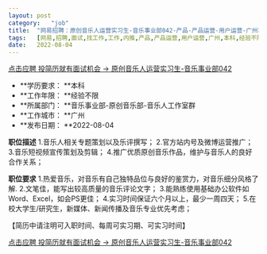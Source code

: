 ```yaml
---
layout:	post
category:	"job"
title:	"网易招聘：原创音乐人运营实习生-音乐事业部042-产品-产品运营-用户运营-广州本科经验不限"
tags:	[网易,招聘,面试,找工作,工作,内推,产品,产品运营,用户运营,广州,本科,经验不限]
date:	2022-08-04
---
```


[点击应聘 投简历就有面试机会 -> 原创音乐人运营实习生-音乐事业部042](http://mobile.bole.netease.com/bole/boleDetail?id=15541&employeeId=346f03c3cda5f04c&key=all)



- **学历要求： **本科
- **工作年限： **经验不限
- **所属部门： **音乐事业部-原创音乐部-音乐人工作室群
- **工作城市： **广州
- **发布日期： **2022-08-04



**职位描述**
1.音乐人相关专题策划以及乐评撰写；
2.官方站内号及微博运营推广；
3.音乐短视频宣传策划及剪辑；
4.推广优质原创音乐作品，维护与音乐人的良好合作关系；



**职位要求**
1.热爱音乐，对音乐有自己独特品位与良好的鉴赏力，对音乐细分风格了解.
2.文笔佳，能写出较高质量的音乐评论文字；
3.能熟练使用基础办公软件如Word、Excel，如会PS更佳；
4.实习时间保证六个月以上，最少一周四天；
5.在校大学生/研究生，新媒体、新闻传播及音乐专业优先考虑；

【简历中请注明可入职时间、每周可实习期、可实习时间】



[点击应聘 投简历就有面试机会 -> 原创音乐人运营实习生-音乐事业部042](http://mobile.bole.netease.com/bole/boleDetail?id=15541&employeeId=346f03c3cda5f04c&key=all)